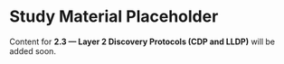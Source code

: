 # Study Material Placeholder

Content for **2.3 — Layer 2 Discovery Protocols (CDP and LLDP)** will be added soon.
